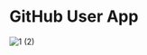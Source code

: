 # GitHub User App

![1 (2)](https://github.com/Zareel/PPT-Web-Development-Assignments/assets/110910838/4ec3ae7e-2484-4b40-ae4d-769e76433807)
